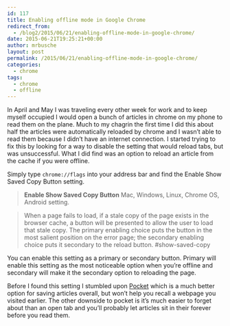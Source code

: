 ```yaml
---
id: 117
title: Enabling offline mode in Google Chrome
redirect_from:
  - /blog2/2015/06/21/enabling-offline-mode-in-google-chrome/
date: 2015-06-21T19:25:21+00:00
author: mrbusche
layout: post
permalink: /2015/06/21/enabling-offline-mode-in-google-chrome/
categories:
  - chrome
tags:
  - chrome
  - offline
---
```


In April and May I was traveling every other week for work and to keep myself occupied I would open a bunch of articles in chrome on my phone to read them on the plane. Much to my chagrin the first time I did this about half the articles were automatically reloaded by chrome and I wasn&#8217;t able to read them because I didn&#8217;t have an internet connection. I started trying to fix this by looking for a way to disable the setting that would reload tabs, but was unsuccessful. What I did find was an option to reload an article from the cache if you were offline.

Simply type `chrome://flags` into your address bar and find the Enable Show Saved Copy Button setting.

> **Enable Show Saved Copy Button** Mac, Windows, Linux, Chrome OS, Android setting.

> When a page fails to load, if a stale copy of the page exists in the browser cache, a button will be presented to allow the user to load that stale copy. The primary enabling choice puts the button in the most salient position on the error page; the secondary enabling choice puts it secondary to the reload button. #show-saved-copy

You can enable this setting as a primary or secondary button. Primary will enable this setting as the most noticeable option when you&#8217;re offline and secondary will make it the secondary option to reloading the page.

Before I found this setting I stumbled upon [Pocket](https://getpocket.com/) which is a much better option for saving articles overall, but won&#8217;t help you recall a webpage you visited earlier. The other downside to pocket is it&#8217;s much easier to forget about than an open tab and you&#8217;ll probably let articles sit in their forever before you read them.
